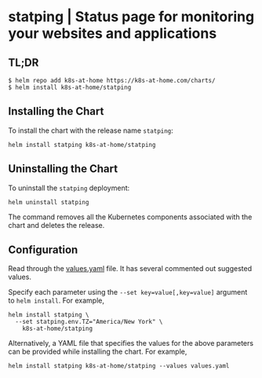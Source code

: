 # statping | Status page for monitoring your websites and applications

## TL;DR
```console
$ helm repo add k8s-at-home https://k8s-at-home.com/charts/
$ helm install k8s-at-home/statping
```

## Installing the Chart
To install the chart with the release name `statping`:
```console
helm install statping k8s-at-home/statping
```

## Uninstalling the Chart
To uninstall the `statping` deployment:
```console
helm uninstall statping
```
The command removes all the Kubernetes components associated with the chart and deletes the release.

## Configuration
Read through the [values.yaml](https://github.com/k8s-at-home/charts/blob/master/charts/statping/values.yaml)
file. It has several commented out suggested values.

Specify each parameter using the `--set key=value[,key=value]` argument to `helm install`. For example,
```console
helm install statping \
  --set statping.env.TZ="America/New York" \
    k8s-at-home/statping
```
Alternatively, a YAML file that specifies the values for the above parameters can be provided while installing the
chart. For example,
```console
helm install statping k8s-at-home/statping --values values.yaml 
```

